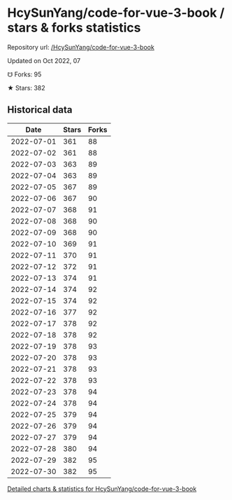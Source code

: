 # HcySunYang/code-for-vue-3-book / stars & forks statistics

Repository url: [/HcySunYang/code-for-vue-3-book](https://github.com/HcySunYang/code-for-vue-3-book)

Updated on Oct 2022, 07

☋ Forks: 95

★ Stars: 382

## Historical data
| Date | Stars | Forks |
|------|-------|-------|
| 2022-07-01 | 361 | 88 | 
| 2022-07-02 | 361 | 88 | 
| 2022-07-03 | 363 | 89 | 
| 2022-07-04 | 363 | 89 | 
| 2022-07-05 | 367 | 89 | 
| 2022-07-06 | 367 | 90 | 
| 2022-07-07 | 368 | 91 | 
| 2022-07-08 | 368 | 90 | 
| 2022-07-09 | 368 | 90 | 
| 2022-07-10 | 369 | 91 | 
| 2022-07-11 | 370 | 91 | 
| 2022-07-12 | 372 | 91 | 
| 2022-07-13 | 374 | 91 | 
| 2022-07-14 | 374 | 92 | 
| 2022-07-15 | 374 | 92 | 
| 2022-07-16 | 377 | 92 | 
| 2022-07-17 | 378 | 92 | 
| 2022-07-18 | 378 | 92 | 
| 2022-07-19 | 378 | 93 | 
| 2022-07-20 | 378 | 93 | 
| 2022-07-21 | 378 | 93 | 
| 2022-07-22 | 378 | 93 | 
| 2022-07-23 | 378 | 94 | 
| 2022-07-24 | 378 | 94 | 
| 2022-07-25 | 379 | 94 | 
| 2022-07-26 | 379 | 94 | 
| 2022-07-27 | 379 | 94 | 
| 2022-07-28 | 380 | 94 | 
| 2022-07-29 | 382 | 95 | 
| 2022-07-30 | 382 | 95 | 


[Detailed charts & statistics for HcySunYang/code-for-vue-3-book](https://reviewgithub.com/rep/HcySunYang/code-for-vue-3-book)
